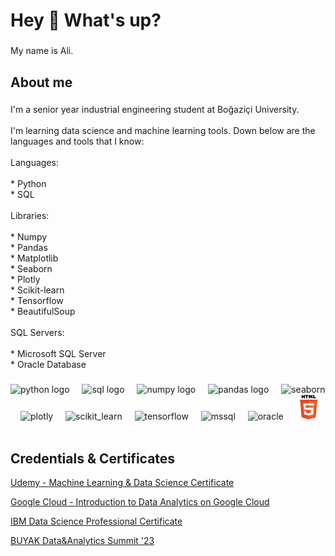 <h1 align="left">Hey 👋 What's up?</h1>

###

<p align="left">My name is Ali.</p>

###

<h2 align="left">About me</h2>

###

<p align="left">I'm a senior year industrial engineering student at Boğaziçi University. <br><br>I'm learning data science and machine learning tools. Down below are the languages and tools that I know:<br><br>Languages:<br><br>* Python<br>* SQL<br><br>Libraries:<br><br>* Numpy<br>* Pandas<br>* Matplotlib<br>* Seaborn<br>* Plotly<br>* Scikit-learn<br>* Tensorflow<br>* BeautifulSoup<br><br>SQL Servers:<br><br>* Microsoft SQL Server<br>* Oracle Database<br>

###

<div align="left">
  <img src="https://cdn.jsdelivr.net/gh/devicons/devicon/icons/python/python-original-wordmark.svg" height="40" alt="python logo"/>
  <img width="12" />
  <img src="https://upload.wikimedia.org/wikipedia/commons/8/87/Sql_data_base_with_logo.png"  height="40" alt="sql logo"/>
  <img width="12" />
  <img src="https://cdn.jsdelivr.net/gh/devicons/devicon/icons/numpy/numpy-original.svg" height="40" alt="numpy logo"/>
  <img width="12" />
  <img src="https://cdn.jsdelivr.net/gh/devicons/devicon/icons/pandas/pandas-original-wordmark.svg" height="40" alt="pandas logo"/>
  <img width="12" />
  <img src="https://seaborn.pydata.org/_images/logo-mark-lightbg.svg" alt="seaborn" width="40" height="40"/>
  <img width="12" />
  <img src="https://upload.wikimedia.org/wikipedia/commons/8/8a/Plotly_logo_for_digital_final_%286%29.png" alt="plotly"  width="50"/>
  <img width="12" />
  <img src="https://upload.wikimedia.org/wikipedia/commons/0/05/Scikit_learn_logo_small.svg" alt="scikit_learn" width="60" height="40"/>
  <img width="12" />
  <img src="https://www.vectorlogo.zone/logos/tensorflow/tensorflow-icon.svg" alt="tensorflow" width="40" height="40"/>
  <img width="12" />
  <img src="https://www.svgrepo.com/show/303229/microsoft-sql-server-logo.svg" alt="mssql" width="40" height="40"/>
  <img width="12" /> 
  <img src="https://upload.wikimedia.org/wikipedia/commons/5/50/Oracle_logo.svg" alt="oracle" width="40" height="40"/>
  <img width="12" /> 

  <img src="https://raw.githubusercontent.com/devicons/devicon/master/icons/html5/html5-original-wordmark.svg" alt="html5" width="40" height="40"/>
  <img width="12" />


</div>

###



<h2 align="left">Credentials & Certificates</h2>

<a href="https://www.udemy.com/certificate/UC-8f44993b-62a1-4ab4-96af-646129414950/">Udemy - Machine Learning & Data Science Certificate</a>

<a href="https://www.cloudskillsboost.google/public_profiles/33aaa5e4-4765-48d0-97d8-d866b4faa9c5/badges/5160703">Google Cloud - Introduction to Data Analytics on Google Cloud</a>

<a href="https://www.credly.com/users/ali-yildirim.7b3d6cc2">IBM Data Science Professional Certificate</a>

<a href="https://verified.sertifier.com/en/verify/73250904282818/">BUYAK Data&Analytics Summit '23</a>




